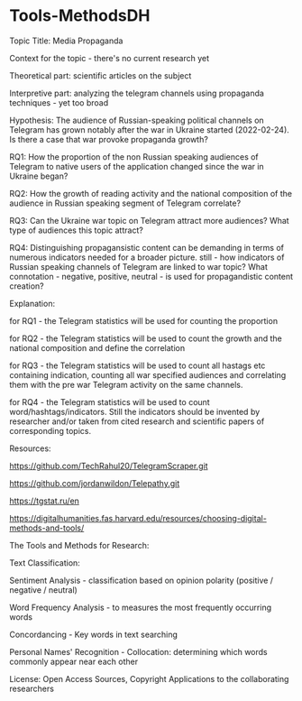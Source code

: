 # Tools-MethodsDH
Topic Title: Media Propaganda

Context for the topic - there's no current research yet

Theoretical part: scientific articles on the subject

Interpretive part: analyzing the telegram channels using propaganda techniques - yet too broad

Hypothesis: The audience of Russian-speaking political channels on Telegram has grown notably after the war in Ukraine started (2022-02-24). Is there a case that war     provoke propaganda growth? 

RQ1: How the proportion of the non Russian speaking audiences of Telegram to native users of the application changed since the war in Ukraine began? 

RQ2: How the growth of reading activity and the national composition of the audience in Russian speaking segment of Telegram correlate?

RQ3: Can the Ukraine war topic on Telegram attract more audiences? What type of audiences this topic attract?

RQ4: Distinguishing propagansistic content can be demanding in terms of numerous indicators needed for a broader picture. still - how indicators of Russian speaking channels of Telegram are linked to war topic? What connotation - negative, positive, neutral - is used for propagandistic content creation?

Explanation: 

for RQ1 - the Telegram statistics will be used for counting the proportion

for RQ2 - the Telegram statistics will be used to count the growth and the national composition and define the correlation
             
for RQ3 - the Telegram statistics will be used to count all hastags etc containing indication, counting all war specified audiences and correlating them with the pre war Telegram activity on the same channels. 
             
for RQ4 - the Telegram statistics will be used to count word/hashtags/indicators. Still the indicators should be invented by researcher and/or taken from cited research and scientific papers of corresponding topics.

Resources:

https://github.com/TechRahul20/TelegramScraper.git

https://github.com/jordanwildon/Telepathy.git

https://tgstat.ru/en

https://digitalhumanities.fas.harvard.edu/resources/choosing-digital-methods-and-tools/

The Tools and Methods for Research: 

Text Classification:  

Sentiment Analysis - classification based on opinion polarity (positive / negative / neutral)

Word Frequency Analysis - to measures the most frequently occurring words 

Concordancing - Key words in text searching

Personal Names' Recognition - Collocation: determining which words commonly appear near each other

License:
Open Access Sources, Copyright Applications to the collaborating researchers


